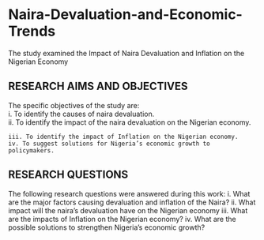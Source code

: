 # Naira-Devaluation-and-Economic-Trends
The study examined the Impact of Naira Devaluation and Inflation on the Nigerian Economy

## RESEARCH AIMS AND OBJECTIVES
The specific objectives of the study are: <br>
    i. To identify the causes of naira devaluation. <br>
    ii. To identify the impact of the naira devaluation on the Nigerian economy.
    
    iii. To identify the impact of Inflation on the Nigerian economy. 
    iv. To suggest solutions for Nigeria’s economic growth to policymakers.

## RESEARCH QUESTIONS
The following research questions were answered during this work: 
    i. What are the major factors causing devaluation and inflation of the Naira? 
    ii. What impact will the naira’s devaluation have on the Nigerian economy 
    iii. What are the impacts of Inflation on the Nigerian economy?
    iv. What are the possible solutions to strengthen Nigeria’s economic growth?
